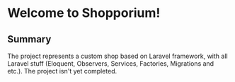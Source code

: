 # Welcome to Shopporium!

## Summary

The project represents a custom shop based on Laravel framework, with all Laravel stuff (Eloquent, Observers, Services, Factories, Migrations and etc.). The project isn't yet completed.

